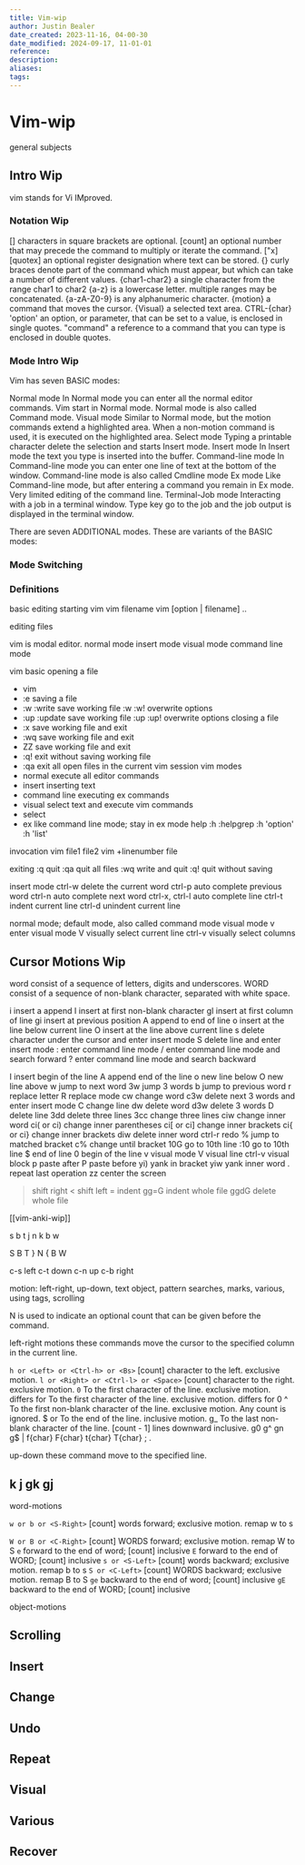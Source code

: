 ```yaml
---
title: Vim-wip
author: Justin Bealer
date_created: 2023-11-16, 04-00-30
date_modified: 2024-09-17, 11-01-01
reference: 
description: 
aliases: 
tags: 
---
```

# Vim-wip
general subjects

## Intro Wip

vim stands for Vi IMproved.

### Notation Wip

[] characters in square brackets are optional.
[count] an optional number that may precede the command to multiply or
iterate the command.
["x] [quotex] an optional register designation  where text can be
stored.
{} curly braces denote part of the command which must appear, but which
can take a number of different values.
{char1-char2} a single character from the range  char1 to char2
  {a-z} is a lowercase letter.
  multiple ranges may be concatenated.
    {a-zA-Z0-9} is any alphanumeric character.
{motion} a command that moves the cursor.
{Visual} a selected text area.
CTRL-{char}
'option' an option, or parameter, that can be set to a value, is enclosed
in single quotes.
"command" a reference to a command that you can type is enclosed in
double quotes.
<!--ID: 1639612872499-->


### Mode Intro Wip

Vim has seven BASIC modes:

Normal mode
  In Normal mode you can enter all the normal editor commands.
  Vim start in Normal mode.
  Normal mode is also called Command mode.
Visual mode
  Similar to Normal mode, but the motion commands extend a highlighted
  area.
  When a non-motion command is used, it is executed on the highlighted
  area.
Select mode
  Typing a printable character delete the selection and starts Insert
  mode.
Insert mode
  In Insert mode the text you type is inserted into the buffer.
Command-line mode
  In Command-line mode you can enter one line of text at the bottom of
  the window.
  Command-line mode is also called Cmdline mode
Ex mode
  Like Command-line mode, but after entering a command you remain in Ex
  mode.
  Very limited editing of the command line.
Terminal-Job mode
  Interacting with a job in a terminal window.
  Type key go to the job and the job output is displayed in the
  terminal window.

There are seven ADDITIONAL modes. These are  variants of the BASIC
modes:

### Mode Switching
### Definitions

basic editing
  starting vim
    vim filename
    vim [option | filename] ..

editing files


vim is modal editor.
  normal mode
  insert mode
  visual mode
  command line mode

vim basic
opening a file
- vim <file>
- :e <file>
saving a file
- :w :write save working file
  :w <file>
  :w! <file> overwrite options
- :up :update save working file
  :up <file>
  :up! <file> overwrite options
closing a file
- :x save working file and exit
- :wq save working file and exit
- ZZ save working file and exit
- :q! exit without saving working file
- :qa exit all open files in the current vim session
vim modes
- normal execute all editor commands
- insert inserting text
- command line executing ex commands
- visual select text and execute vim commands
- select
- ex like command line mode; stay in ex mode
help
:h
:helpgrep
:h 'option'
  :h 'list'

invocation
vim file1 file2
vim +linenumber file

exiting
:q quit
:qa quit all files
:wq write and quit
:q! quit without saving


insert mode
  ctrl-w delete the current word
  ctrl-p auto complete previous word
  ctrl-n auto complete next word
  ctrl-x, ctrl-l auto complete line
  ctrl-t  indent current line
  ctrl-d unindent current line

normal mode; default mode, also called command mode
visual mode
  v enter visual mode
  V visually select current line
  ctrl-v visually select columns



## Cursor Motions Wip

word consist of a sequence of letters, digits and underscores.
WORD consist of a sequence of non-blank character, separated with white
space.

i insert
a append
I insert at first non-blank character
gI insert at first column of line
gi insert at previous position
A append to end of line
o insert at the line below current line
O insert at the line above current line
s delete character under the cursor and enter insert mode
S delete line and enter insert mode
: enter command line mode
/ enter command line mode and search forward
? enter command line mode and search backward



I insert begin of the line
A append end of the line
o new line below
O new line above
w jump to next word
  3w jump 3 words
b jump to previous word
r replace letter
R replace mode
cw change word
  c3w delete next 3 words and enter insert mode
C change line
dw delete word
  d3w delete 3 words
D delete line
3dd delete three lines
3cc change three lines
ciw change inner word
ci( or ci) change inner parentheses
ci[ or ci] change inner brackets
ci{ or ci} change inner brackets
diw delete inner word
ctrl-r redo
% jump to matched bracket
c% change until bracket
10G go to 10th line
  :10 go to 10th line
$ end of line
0 begin of the line
v visual mode
V visual line
ctrl-v visual block
p paste after
P paste before
yi) yank in bracket
yiw yank inner word
. repeat last operation
zz center the screen
> shift right
< shift left
= indent
gg=G indent whole file
ggdG delete whole file




[[vim-anki-wip]]

s b
t j
n k
b w

S B
T }
N {
B W

c-s left
c-t down
c-n up
c-b right

motion: left-right, up-down, text object, pattern searches, marks,
various, using tags, scrolling

N is used to indicate an optional count that can be given before the
command.

left-right motions
these commands move the cursor to the specified column in the current
line.


`h or <Left> or <Ctrl-h> or <Bs>`
  [count] character to the left. exclusive motion.
`l or <Right> or <Ctrl-l> or <Space>`
  [count] character to the right. exclusive motion.
`0`
  To the first character of the line. exclusive motion.
  differs for <Home>
<Home>
  To the first character of the line. exclusive motion.
  differs for 0
^
  To the first non-blank character of the line. exclusive motion.
  Any count is ignored.
$ or <End>
  To the end of the line. inclusive motion.
g_
  To the last non-blank character of the line.
  [count - 1] lines downward inclusive.
g0
g^
gn
g$
|
f{char}
F{char}
t{char}
T{char}
;
.
<!--ID: 1639612872511-->


up-down
these command move to the specified line.

k
j
gk
gj
-


word-motions

`w or b or <S-Right>`
  [count] words forward; exclusive motion.
  remap w to s

`W or B or <C-Right>`
  [count] WORDS forward; exclusive motion.
  remap W to S
`e`
  forward to the end of word; [count] inclusive
`E`
  forward to the end of WORD; [count] inclusive
`s or <S-Left>`
  [count] words backward; exclusive motion.
  remap b to s
`S or <C-Left>`
  [count] WORDS backward; exclusive motion.
  remap B to S
`ge`
  backward to the end of word; [count] inclusive
`gE`
  backward to the end of WORD; [count] inclusive

object-motions



## Scrolling
## Insert
## Change
## Undo
## Repeat
## Visual
## Various
## Recover
